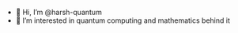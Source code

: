- 👋 Hi, I’m @harsh-quantum
- 👀 I’m interested in quantum computing and mathematics behind it

<!---
harsh-quantum/harsh-quantum is a ✨ special ✨ repository because its `README.md` (this file) appears on your GitHub profile.
You can click the Preview link to take a look at your changes.
--->
